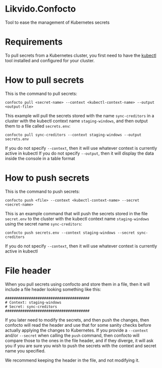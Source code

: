 # Likvido.Confocto
Tool to ease the management of Kubernetes secrets

# Requirements
To pull secrets from a Kubernetes cluster, you first need to have the [kubectl](https://kubernetes.io/docs/tasks/tools/install-kubectl/) tool installed and configured for your cluster.

# How to pull secrets

This is the command to pull secrets:
```
confocto pull <secret-name> --context <kubectl-context-name> --output <output-file>
```

This example will pull the secrets stored with the name `sync-creditors` in a cluster with the kubectl context name `staging-windows`, and then output them to a file called `secrets.env`:
```
confocto pull sync-creditors --context staging-windows --output secrets.env
```

If you do not specify `--context`, then it will use whatever context is currently active in kubectl
If you do not specify `--output`, then it will display the data inside the console in a table format

# How to push secrets

This is the command to push secrets:
```
confocto push <file> --context <kubectl-context-name> --secret <secret-name>
```

This is an example command that will push the secrets stored in the file `secret.env` to the cluster with the kubectl context name `staging-windows` using the secret name `sync-creditors`:
```
confocto push secrets.env --context staging-windows --secret sync-creditors
```

If you do not specify `--context`, then it will use whatever context is currently active in kubectl

# File header

When you pull secrets using confocto and store them in a file, then it will include a file header looking something like this:
```
#######################################
# Context: staging-windows
# Secret: sync-creditors
#######################################
```

If you later need to modify the secrets, and then push the changes, then confocto will read the header and use that for some sanity checks before actually applying the changes to Kubernetes. If you provide a `--context` and/or `--secret` when calling the `push` command, then confocto will compare those to the ones in the file header, and if they diverge, it will ask you if you are sure you wish to push the secrets with the context and secret name you specified.

We recommend keeping the header in the file, and not modifying it.

